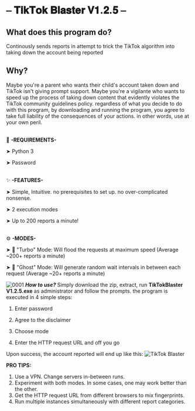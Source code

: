# <b> ⎯ 𝐓𝐢𝐤𝐓𝐨𝐤 𝐁𝐥𝐚𝐬𝐭𝐞𝐫 𝐕𝟏.𝟐.𝟓 ⎯</b>  
<p>

##  What does this program do?
Continously sends reports in attempt to trick the TikTok algorithm into taking down the account being reported

## Why?
Maybe you're a parent who wants their child's account taken down and TikTok isn't giving prompt support. Maybe you're a vigilante who wants to speed up the process of taking down content that evidently violates the TikTok community guidelines policy. regardless of what you decide to do with this program, by downloading and running the program, you agree to take full liability of the consequences of your actions. in other words, use at your own peril.
<br>
<br>


💢 <b>-REQUIREMENTS- </b>

➤ Python 3 <br>

➤ Password
<br>
<br>

✨ <b>-FEATURES-</b>

➤ Simple, Intuitive. no prerequisites to set up. no over-complicated nonsense. <br>

➤ 2 execution modes <br>

➤ Up to 200 reports a minute! <br>
<bR>

⚙️ <b>-MODES- </b>

➤ 🚀 "Turbo" Mode: Will flood the requests at maximum speed (Average ~200+ reports a minute)

➤ 👻 "Ghost" Mode: Will generate random wait intervals in between each request (Average ~20+ reports a minute)

<img src="https://i.ibb.co/nfZ84Rz/0001.png" alt="0001" border="0"></a>
<b><i>How to use?</b></i>
Simply download the zip, extract, run <b>TikTokBlaster V1.2.5.exe</b> as administrator and follow the prompts. the program is executed in 4 simple steps:
1. Enter password

2. Agree to the disclaimer

3. Choose mode

4. Enter the HTTP request URL and off you go

Upon success, the account reported will end up like this:
<img src="https://i.ibb.co/mG703cQ/tiktok1.png" alt="TikTok Blaster" border="0"></a>
<br>

<b>PRO TIPS:</b>
1. Use a VPN. Change servers in-between runs.
2. Experiment with both modes. In some cases, one may work better than the other.
3. Get the HTTP request URL from different browsers to mix fingerprints.
4. Run multiple instances simultaneously with different report categories.
